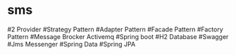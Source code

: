 # sms

#2 Provider 
#Strategy Pattern
#Adapter Pattern
#Facade Pattern
#Factory Pattern
#Message Brocker Activemq
#Spring boot
#H2 Database
#Swagger
#Jms Messenger
#Spring Data
#Spring JPA
